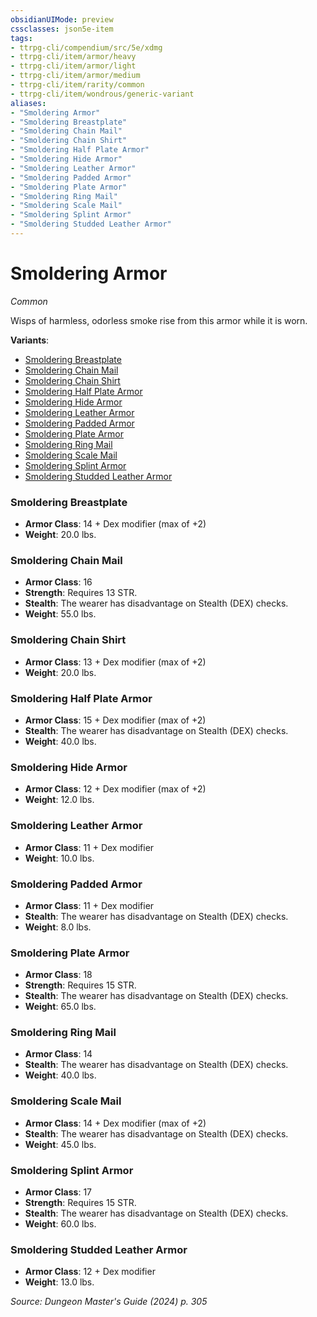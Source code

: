 ```yaml
---
obsidianUIMode: preview
cssclasses: json5e-item
tags:
- ttrpg-cli/compendium/src/5e/xdmg
- ttrpg-cli/item/armor/heavy
- ttrpg-cli/item/armor/light
- ttrpg-cli/item/armor/medium
- ttrpg-cli/item/rarity/common
- ttrpg-cli/item/wondrous/generic-variant
aliases: 
- "Smoldering Armor"
- "Smoldering Breastplate"
- "Smoldering Chain Mail"
- "Smoldering Chain Shirt"
- "Smoldering Half Plate Armor"
- "Smoldering Hide Armor"
- "Smoldering Leather Armor"
- "Smoldering Padded Armor"
- "Smoldering Plate Armor"
- "Smoldering Ring Mail"
- "Smoldering Scale Mail"
- "Smoldering Splint Armor"
- "Smoldering Studded Leather Armor"
---
```

# Smoldering Armor
*Common*  



Wisps of harmless, odorless smoke rise from this armor while it is worn.

**Variants**:
- [Smoldering Breastplate](#Smoldering%20Breastplate)
- [Smoldering Chain Mail](#Smoldering%20Chain%20Mail)
- [Smoldering Chain Shirt](#Smoldering%20Chain%20Shirt)
- [Smoldering Half Plate Armor](#Smoldering%20Half%20Plate%20Armor)
- [Smoldering Hide Armor](#Smoldering%20Hide%20Armor)
- [Smoldering Leather Armor](#Smoldering%20Leather%20Armor)
- [Smoldering Padded Armor](#Smoldering%20Padded%20Armor)
- [Smoldering Plate Armor](#Smoldering%20Plate%20Armor)
- [Smoldering Ring Mail](#Smoldering%20Ring%20Mail)
- [Smoldering Scale Mail](#Smoldering%20Scale%20Mail)
- [Smoldering Splint Armor](#Smoldering%20Splint%20Armor)
- [Smoldering Studded Leather Armor](#Smoldering%20Studded%20Leather%20Armor)

### Smoldering Breastplate

- **Armor Class**: 14 + Dex modifier (max of +2)
- **Weight**: 20.0 lbs.

### Smoldering Chain Mail

- **Armor Class**: 16
- **Strength**: Requires 13 STR.
- **Stealth**: The wearer has disadvantage on Stealth (DEX) checks.
- **Weight**: 55.0 lbs.

### Smoldering Chain Shirt

- **Armor Class**: 13 + Dex modifier (max of +2)
- **Weight**: 20.0 lbs.

### Smoldering Half Plate Armor

- **Armor Class**: 15 + Dex modifier (max of +2)
- **Stealth**: The wearer has disadvantage on Stealth (DEX) checks.
- **Weight**: 40.0 lbs.

### Smoldering Hide Armor

- **Armor Class**: 12 + Dex modifier (max of +2)
- **Weight**: 12.0 lbs.

### Smoldering Leather Armor

- **Armor Class**: 11 + Dex modifier
- **Weight**: 10.0 lbs.

### Smoldering Padded Armor

- **Armor Class**: 11 + Dex modifier
- **Stealth**: The wearer has disadvantage on Stealth (DEX) checks.
- **Weight**: 8.0 lbs.

### Smoldering Plate Armor

- **Armor Class**: 18
- **Strength**: Requires 15 STR.
- **Stealth**: The wearer has disadvantage on Stealth (DEX) checks.
- **Weight**: 65.0 lbs.

### Smoldering Ring Mail

- **Armor Class**: 14
- **Stealth**: The wearer has disadvantage on Stealth (DEX) checks.
- **Weight**: 40.0 lbs.

### Smoldering Scale Mail

- **Armor Class**: 14 + Dex modifier (max of +2)
- **Stealth**: The wearer has disadvantage on Stealth (DEX) checks.
- **Weight**: 45.0 lbs.

### Smoldering Splint Armor

- **Armor Class**: 17
- **Strength**: Requires 15 STR.
- **Stealth**: The wearer has disadvantage on Stealth (DEX) checks.
- **Weight**: 60.0 lbs.

### Smoldering Studded Leather Armor

- **Armor Class**: 12 + Dex modifier
- **Weight**: 13.0 lbs.


*Source: Dungeon Master's Guide (2024) p. 305*